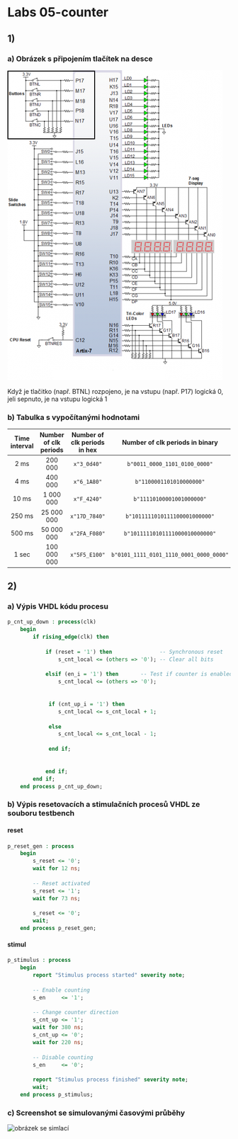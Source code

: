 # Labs 05-counter

## 1)

### a) Obrázek s připojením tlačítek na desce

![obrázek s připojením](https://github.com/david3891/Digital-electronics-1/blob/main/Labs/05-counter/images/n4r.png)

Když je tlačitko (např. BTNL) rozpojeno, je na vstupu (např. P17) logická 0, jeli sepnuto, je na vstupu logická 1

### b) Tabulka s vypočítanými hodnotami

 | **Time interval** | **Number of clk periods** | **Number of clk periods in hex** | **Number of clk periods in binary** |
 | :-: | :-: | :-: | :-: |
 | 2&nbsp;ms      | 200 000       | `x"3_0d40"`     | `b"0011_0000_1101_0100_0000"`           |
 | 4&nbsp;ms      | 400 000       | `x"6_1A80"`     | `b"1100001101010000000"`                |
 | 10&nbsp;ms     | 1 000 000     | `x"F_4240"`     | `b"11110100001001000000"`               | 
 | 250&nbsp;ms    | 25 000 000    | `x"17D_7840"`   | `b"1011111010111100001000000"`          |
 | 500&nbsp;ms    | 50 000 000    | `x"2FA_F080"`   | `b"10111110101111000010000000"`         |
 | 1&nbsp;sec     | 100 000 000   | `x"5F5_E100"`   | `b"0101_1111_0101_1110_0001_0000_0000"` |

## 2)

### a) Výpis VHDL kódu procesu

```VHDL
p_cnt_up_down : process(clk)
    begin
        if rising_edge(clk) then
        
            if (reset = '1') then               -- Synchronous reset
                s_cnt_local <= (others => '0'); -- Clear all bits

            elsif (en_i = '1') then       -- Test if counter is enabled
                s_cnt_local <= (others => '0');
                               

             if (cnt_up_i = '1') then
                s_cnt_local <= s_cnt_local + 1;
                
             else             
                s_cnt_local <= s_cnt_local - 1;
                
             end if;


            end if;
        end if;
    end process p_cnt_up_down;
```

### b) Výpis resetovacích a stimulačních procesů VHDL ze souboru testbench

#### reset

```VHDL
p_reset_gen : process
    begin
        s_reset <= '0';
        wait for 12 ns;
        
        -- Reset activated
        s_reset <= '1';
        wait for 73 ns;

        s_reset <= '0';
        wait;
    end process p_reset_gen;
```

#### stimul

```VHDL
p_stimulus : process
    begin
        report "Stimulus process started" severity note;

        -- Enable counting
        s_en     <= '1';
        
        -- Change counter direction
        s_cnt_up <= '1';
        wait for 380 ns;
        s_cnt_up <= '0';
        wait for 220 ns;

        -- Disable counting
        s_en     <= '0';

        report "Stimulus process finished" severity note;
        wait;
    end process p_stimulus;
```

### c) Screenshot se simulovanými časovými průběhy

![obrázek se simlací](https://github.com/david3891/Digital-electronics-1/blob/main/Labs/05-counter/images/simulace.png)








